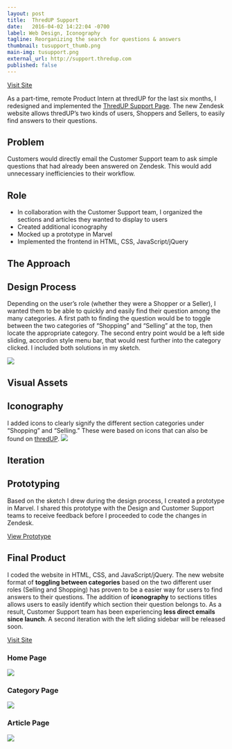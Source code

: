 ```yaml
---
layout: post
title:  ThredUP Support
date:   2016-04-02 14:22:04 -0700
label: Web Design, Iconography
tagline: Reorganizing the search for questions & answers
thumbnail: tusupport_thumb.png
main-img: tusupport.png
external_url: http://support.thredup.com
published: false
---
```


<div class="cta">
  <a href="{{ page.external_url }}" target="_blank">Visit Site</a>
</div>
<section>
  <p class="intro">As a part-time, remote Product Intern at thredUP for the last six months, I redesigned and implemented the <a href="{{ page.external_url }}" target="_blank">ThredUP Support Page</a>. The new Zendesk website allows thredUP’s two kinds of users, Shoppers and Sellers, to easily find answers to their questions.</p>
</section>

<div class="row">
  <div class="col-md-6 project-problem">
      <h2 class="block-title">Problem</h2>
      Customers would directly email the Customer Support team to ask simple questions that had already been answered on Zendesk. This would add unnecessary inefficiencies to their workflow.
  </div>
  <div class="col-md-6 project-role">
    <h2 class="block-title">Role</h2>
      <ul>
        <li>In collaboration with the Customer Support team, I organized the sections and articles they wanted to display to users</li>
        <li>Created additional iconography</li>
        <li>Mocked up a prototype in Marvel</li>
        <li>Implemented the frontend in HTML, CSS, JavaScript/jQuery</li>
    </ul>
  </div>
</div>

<section>
<h1 class="group-title">The Approach</h1>
<h1 class="section-title">Design Process</h1>
<p>
Depending on the user’s role (whether they were a Shopper or a Seller), I wanted them to be able to quickly and easily find their question among the many categories. A first path to finding the question would be to toggle between the two categories of “Shopping” and “Selling” at the top, then locate the appropriate category.  The second entry point would be a left side sliding, accordion style menu bar, that would nest further into the category clicked. I included both solutions in my sketch.
</p>
<p>
<img src="{{ site.baseurl }}/img/portfolio/tusupport/sketch.jpg" class="img-responsive center-block">
 </p>
</section>
<section>
<h1 class="group-title">Visual Assets</h1>
  <h1 class="section-title">Iconography</h1>
  I added icons to clearly signify the different section categories under “Shopping” and “Selling.” These were based on icons that can also be found on <a href="http://thredup.com">thredUP</a>.
  <img src="{{ site.baseurl }}/img/portfolio/tusupport/icons.png" class="img-responsive center-block">
</section>
<section>
<h1 class="group-title">Iteration</h1>
  <h1 class="section-title">Prototyping</h1>
  Based on the sketch I drew during the design process, I created a prototype in Marvel. I shared this prototype with the Design and Customer Support teams to receive feedback before I proceeded to code the changes in Zendesk.
  <p>
  <div class="cta"><a href="https://marvelapp.com/8aijdh" target="_blank">View Prototype</a></div>
</section>
<section>
  <h1 class="section-title">Final Product</h1>
  I coded the website in HTML, CSS, and JavaScript/jQuery. The new website format of <strong>toggling between categories</strong> based on the two different user roles (Selling and Shopping) has proven to be a easier way for users to find answers to their questions. The addition of <strong>iconography</strong> to sections titles allows users to easily identify which section their question belongs to. As a result, Customer Support team has been experiencing <strong>less direct emails since launch</strong>. A second iteration with the left sliding sidebar will be released soon. 
  <p>
  <div class="cta">
  <a href="{{ page.external_url }}" target="_blank">Visit Site</a>
  </div>
  <p>
  <h3 class="subtitle">Home Page</h3>
  <img src="{{ site.baseurl }}/img/portfolio/tusupport/homepage.png" class="img-responsive center-block img-border">
  <p>
  <h3 class="subtitle">Category Page</h3>
  <img src="{{ site.baseurl }}/img/portfolio/tusupport/sectionpage.png" class="img-responsive center-block img-border">
  <p>
  <h3 class="subtitle">Article Page</h3>
  <img src="{{ site.baseurl }}/img/portfolio/tusupport/article.png" class="img-responsive center-block img-border">
</section>
